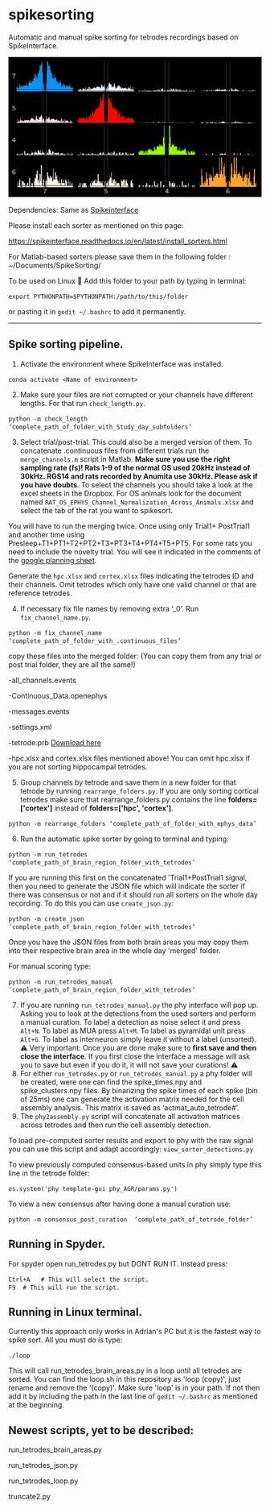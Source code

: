 # spikesorting
Automatic and manual spike sorting for tetrodes recordings based on SpikeInterface.
<p align="center">
<img src="cover.JPG" width="600">
</p>

Dependencies: Same as [Spikeinterface](https://github.com/SpikeInterface/spiketutorials/tree/master/NWB_Developer_Breakout_Session_Sep2020)

Please install each sorter as mentioned on this page:

https://spikeinterface.readthedocs.io/en/latest/install_sorters.html

For Matlab-based sorters please save them in the following folder : ~/Documents/SpikeSorting/

To be used on Linux :penguin: Add this folder to your path by typing in terminal:
```
export PYTHONPATH=$PYTHONPATH:/path/to/this/folder
```
or pasting it in `gedit ~/.bashrc` to add it permanently.

-----------------------
## Spike sorting pipeline.

1.	Activate the environment where SpikeInterface was installed. 
```
conda activate <Name of environment>
```

2.	Make sure your files are not corrupted or your channels have different lengths.  For that run `check_length.py`.
```
python -m check_length ‘complete_path_of_folder_with_Study_day_subfolders’
```

3.	Select trial/post-trial. This could also be a merged version of them. To concatenate .continuous files from different trials run the `merge_channels.m` script in Matlab. __Make sure you use the right sampling rate (fs)! Rats 1-9 of the normal OS used 20kHz instead of 30kHz. RGS14 and rats recorded by Anumita use 30kHz. Please ask if you have doubts__. To select the channels you should take a look at the excel sheets in the Dropbox. For OS animals look for the document named `RAT_OS_EPHYS_Channel_Normalization_Across_Animals.xlsx` and select the tab of the rat you want to spikesort.

You will have to run the merging twice. Once using only Trial1+ PostTrial1 and another time using Presleep+T1+PT1+T2+PT2+T3+PT3+T4+PT4+T5+PT5. For some rats you need to include the novelty trial. You will see it indicated in the comments of the [google planning sheet](https://docs.google.com/spreadsheets/d/1FvTOxkV9HDviEM8qUjApdJ_2NViZCOhmVhzIALzLDKA/edit#gid=949291845). 

Generate the `hpc.xlsx` and `cortex.xlsx` files indicating the tetrodes ID and their channels. Omit tetrodes which only have one valid channel or that are reference tetrodes.

4.	If necessary fix file names by removing extra ‘_0’.  Run `fix_channel_name.py`.
```
python -m fix_channel_name ‘complete_path_of_folder_with_.continuous_files’
```
copy these files into the merged folder:  (You can copy them from any trial or post trial folder, they are all the same!)

-all_channels.events

-Continuous_Data.openephys

-messages.events

-settings.xml

-tetrode.prb [Download here](https://github.com/Aleman-Z/spikesorting/blob/main/tetrode.prb)

-hpc.xlsx and cortex.xlsx files mentioned above! You can omit hpc.xlsx if you are not sorting hippocampal tetrodes.


5.	Group channels by tetrode and save them in a new folder for that tetrode by running  `rearrange_folders.py`. If you are only sorting cortical tetrodes make sure that rearrange_folders.py contains the line __folders=['cortex']__ instead of __folders=['hpc', 'cortex']__.
```
python -m rearrange_folders ‘complete_path_of_folder_with_ephys_data’
```

6. Run the automatic spike sorter by going to terminal and typing:
```
python -m run_tetrodes  ‘complete_path_of_brain_region_folder_with_tetrodes’
```
If you are running this first on the concatenated 'Trial1+PostTrial1 signal, then you need to generate the JSON file
which will indicate the sorter if there was consensus or not and if it should run all sorters on the whole day recording.
To do this you can use `create_json.py`:
```
python -m create_json  ‘complete_path_of_brain_region_folder_with_tetrodes’
```
Once you have the JSON files from both brain areas you may copy them into their respective brain area in the whole day 'merged' folder.

  For manual scoring type:
```
python -m run_tetrodes_manual  ‘complete_path_of_brain_region_folder_with_tetrodes’
```

7.	If you are running `run_tetrodes_manual.py` the phy interface will pop up. Asking you to look at the detections from the used sorters and perform a manual curation. To label a detection as noise select it and press `Alt+N`. To label as MUA press `Alt+M`. To label as pyramidal unit press `Alt+G`. To label as interneuron simply leave it without a label (unsorted).  :warning: Very important: Once you are done make sure to __first save and then close the interface__. If you first close the interface a message will ask you to save but even if you do it, it will not save your curations! :warning:
8.	For either `run_tetrodes.py` or `run_tetrodes_manual.py` a phy folder will be created, were one can find the spike_times.npy and spike_clusters.npy files. By binarizing the spike times of each spike (bin of 25ms) one can generate the activation matrix needed for the cell assembly analysis. This matrix is saved as ‘actmat_auto_tetrode#’.
9.	The `phy2assembly.py` script will concatenate all activation matrices across tetrodes and then run the cell assembly detection.

To load pre-computed sorter results and export to phy with the raw signal you can use this script and adapt accordingly:
`view_sorter_detections.py`

To view previously computed consensus-based units in phy simply type this line in the tetrode folder:
```
os.system('phy template-gui phy_AGR/params.py')
```
To view a new consensus after having done a manual curation use:
```
python -m consensus_post_curation  ‘complete_path_of_tetrode_folder’
```
## Running in Spyder.
For spyder open run_tetrodes.py but DONT RUN IT.
Instead press:
```
Ctrl+A   # This will select the script.
F9  # This will run the script.
```


## Running in Linux terminal.
Currently this approach only works in Adrian's PC but it is the fastest way to spike sort.
All you must do is type:
```
./loop
```
This will call run_tetrodes_brain_areas.py in a loop until all tetrodes are sorted. 
You can find the loop.sh in this repository as 'loop (copy)', just rename and remove the '(copy)'. 
Make sure 'loop' is in your path. If not then add it by including the path in the last line of `gedit ~/.bashrc` as mentioned at the beginning. 


## Newest scripts, yet to be described:

run_tetrodes_brain_areas.py

run_tetrodes_json.py

run_tetrodes_loop.py

truncate2.py
